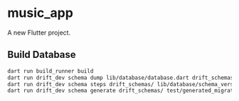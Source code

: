 # music_app

A new Flutter project.

## Build Database


```bash
dart run build_runner build
dart run drift_dev schema dump lib/database/database.dart drift_schemas/
dart run drift_dev schema steps drift_schemas/ lib/database/schema_versions.dart
dart run drift_dev schema generate drift_schemas/ test/generated_migrations/
```


